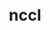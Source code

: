 ---
title: "nccl"
layout: cache
categories: [package, develop-2023-05-21]
meta: {"versions": ["2.18.1-1"], "compilers": ["gcc@=11.1.0", "gcc@=11.3.0"], "oss": ["ubuntu20.04", "ubuntu22.04"], "platforms": ["linux"], "targets": ["ppc64le", "x86_64_v3"], "stacks": ["e4s", "e4s-power", "ml-linux-x86_64-cuda", "root"], "num_specs": 3, "num_specs_by_stack": {"root": 3, "e4s-power": 1, "e4s": 1, "ml-linux-x86_64-cuda": 1}}
spec_details: [{"hash": "kzbm7vqhcowppecexyjd4lxsrl7imyux", "compiler": "gcc@=11.1.0", "versions": ["2.18.1-1"], "os": "ubuntu20.04", "platform": "linux", "target": "ppc64le", "variants": ["build_system=makefile", "+cuda", "cuda_arch=70"], "stacks": ["root", "e4s-power"], "size": "-", "tarball": "https://binaries.spack.io/develop-2023-05-21/build_cache/linux-ubuntu20.04-ppc64le/gcc-11.1.0/nccl-2.18.1-1/linux-ubuntu20.04-ppc64le-gcc-11.1.0-nccl-2.18.1-1-kzbm7vqhcowppecexyjd4lxsrl7imyux.spack"}, {"hash": "vetqa3r6xwluoafu2lftfatzkaewyes4", "compiler": "gcc@=11.1.0", "versions": ["2.18.1-1"], "os": "ubuntu20.04", "platform": "linux", "target": "x86_64_v3", "variants": ["build_system=makefile", "+cuda", "cuda_arch=80"], "stacks": ["root", "e4s"], "size": "-", "tarball": "https://binaries.spack.io/develop-2023-05-21/build_cache/linux-ubuntu20.04-x86_64_v3/gcc-11.1.0/nccl-2.18.1-1/linux-ubuntu20.04-x86_64_v3-gcc-11.1.0-nccl-2.18.1-1-vetqa3r6xwluoafu2lftfatzkaewyes4.spack"}, {"hash": "o7v3cyz3rofpae6crmdfzltzbjyczwu5", "compiler": "gcc@=11.3.0", "versions": ["2.18.1-1"], "os": "ubuntu22.04", "platform": "linux", "target": "x86_64_v3", "variants": ["build_system=makefile", "+cuda", "cuda_arch=80"], "stacks": ["root", "ml-linux-x86_64-cuda"], "size": "-", "tarball": "https://binaries.spack.io/develop-2023-05-21/build_cache/linux-ubuntu22.04-x86_64_v3/gcc-11.3.0/nccl-2.18.1-1/linux-ubuntu22.04-x86_64_v3-gcc-11.3.0-nccl-2.18.1-1-o7v3cyz3rofpae6crmdfzltzbjyczwu5.spack"}]
---